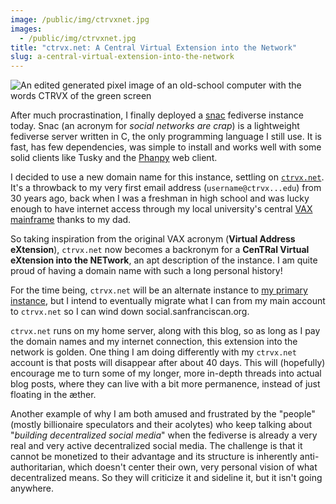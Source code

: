 ```yaml
---
image: /public/img/ctrvxnet.jpg
images:
  - /public/img/ctrvxnet.jpg
title: "ctrvx.net: A Central Virtual Extension into the Network"
slug: a-central-virtual-extension-into-the-network
---
```

![An edited generated pixel image of an old-school computer with the words CTRVX of the green screen ](/public/img/ctrvxnet.jpg)

After much procrastination, I finally deployed a [snac](https://codeberg.org/grunfink/snac2) fediverse instance today. Snac (an acronym for *social networks are crap*) is a lightweight fediverse server written in C, the only programming language I still use. It is fast, has few dependencies, was simple to install and works well with some solid clients like Tusky and the [Phanpy](https://github.com/cheeaun/phanpy) web client.<!--more-->

I decided to use a new domain name for this instance, settling on [`ctrvx.net`](https://ctrvx.net/). It's a throwback to my very first email address (`username@ctrvx...edu`) from 30 years ago, back when I was a freshman in high school and was lucky enough to have internet access through my local university's central [VAX mainframe](https://en.wikipedia.org/wiki/VAX) thanks to my dad.

So taking inspiration from the original VAX acronym (**Virtual Address eXtension**), `ctrvx.net` now becomes a backronym for a **CenTRal Virtual eXtension into the NETwork**, an apt description of the instance. I am quite proud of having a domain name with such a long personal history!

For the time being, `ctrvx.net` will be an alternate instance to [my primary instance](https://social.sanfranciscan.org/chema), but I intend to eventually migrate what I can from my main account to `ctrvx.net` so I can wind down social.sanfranciscan.org.

`ctrvx.net` runs on my home server, along with this blog, so as long as I pay the domain names and my internet connection, this extension into the network is golden. One thing I am doing differently with my `ctrvx.net` account is that posts will disappear after about 40 days. This will (hopefully) encourage me to turn some of my longer, more in-depth threads into actual blog posts, where they can live with a bit more permanence, instead of just floating in the æther.

Another example of why I am both amused and frustrated by the "people" (mostly billionaire speculators and their acolytes) who keep talking about "*building decentralized social media*" when the fediverse is already a very real and very active decentralized social media. The challenge is that it cannot be monetized to their advantage and its structure is inherently anti-authoritarian, which doesn't center their own, very personal vision of what decentralized means. So they will criticize it and sideline it, but it isn't going anywhere.